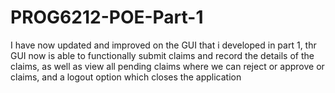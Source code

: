 # PROG6212-POE-Part-1
I have now updated and improved on the GUI that i developed in part 1, thr GUI now is able to functionally submit claims and record the details of the claims, as well as view all pending claims where we can reject or approve or claims, and a logout option which closes the application
